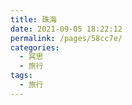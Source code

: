 ```yaml
---
title: 珠海
date: 2021-09-05 18:22:12
permalink: /pages/58cc7e/
categories:
  - 冥思
  - 旅行
tags:
  - 旅行
---
```

